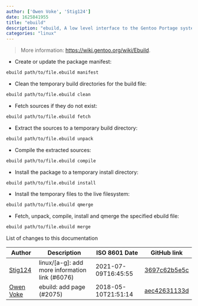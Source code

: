 ```yaml
---
author: ['Owen Voke', 'Stig124']
date: 1625841955
title: "ebuild"
description: "ebuild, A low level interface to the Gentoo Portage system."
categories: "linux"
---
```

> More information: <https://wiki.gentoo.org/wiki/Ebuild>.

- Create or update the package manifest:

```bash
ebuild path/to/file.ebuild manifest
```

- Clean the temporary build directories for the build file:

```bash
ebuild path/to/file.ebuild clean
```

- Fetch sources if they do not exist:

```bash
ebuild path/to/file.ebuild fetch
```

- Extract the sources to a temporary build directory:

```bash
ebuild path/to/file.ebuild unpack
```

- Compile the extracted sources:

```bash
ebuild path/to/file.ebuild compile
```

- Install the package to a temporary install directory:

```bash
ebuild path/to/file.ebuild install
```

- Install the temporary files to the live filesystem:

```bash
ebuild path/to/file.ebuild qmerge
```

- Fetch, unpack, compile, install and qmerge the specified ebuild file:

```bash
ebuild path/to/file.ebuild merge
```
List of changes to this documentation


Author | Description | ISO 8601 Date | GitHub link
------|-----|-----|-----
[Stig124](mailto:stigpro@outlook.fr) | linux/[a-g]: add more information link (#6076) | 2021-07-09T16:45:55 | [3697c62b5e5c](https://github.com/tldr-pages/tldr/commit/3697c62b5e5cd9bae7a99c591cb81d1ddcfbf792)
[Owen Voke](mailto:owzie123@gmail.com) | ebuild: add page (#2075) | 2018-05-10T21:51:14 | [aec42631133d](https://github.com/tldr-pages/tldr/commit/aec42631133d17e6511bef751020ad4e484089e5)

